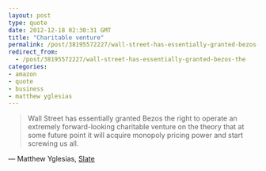 ```yaml
---
layout: post
type: quote
date: 2012-12-18 02:30:31 GMT
title: "Charitable venture"
permalink: /post/38195572227/wall-street-has-essentially-granted-bezos-the
redirect_from: 
  - /post/38195572227/wall-street-has-essentially-granted-bezos-the
categories:
- amazon
- quote
- business
- matthew yglesias
---
```

<blockquote>Wall Street has essentially granted Bezos the right to operate an extremely forward-looking charitable venture on the theory that at some future point it will acquire monopoly pricing power and start screwing us all.</blockquote>
<p>— Matthew Yglesias, <a href="http://www.slate.com/blogs/moneybox/2012/12/12/amazon_s_zero_profit_business_strategy_it_s_amazing_but_someday_we_may_all.html">Slate</a></p>